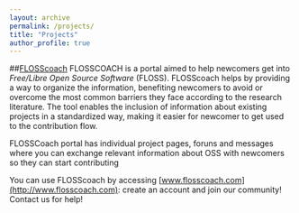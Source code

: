 ```yaml
---
layout: archive
permalink: /projects/
title: "Projects"
author_profile: true
---
```


##[FLOSScoach](www.github.com/NAU-OSL/flosscoach)
FLOSSCOACH is a portal aimed to help newcomers get into *Free/Libre Open Source Software* (FLOSS). 
FLOSScoach helps by providing a way to organize the information, 
benefiting newcomers to avoid or overcome the most common barriers they face according to the research literature. 
The tool enables the inclusion of information
about existing projects in a standardized way, making it easier for newcomer to get used to the contribution flow.

FLOSSCoach portal has individual project pages, 
foruns and messages where you can exchange relevant information about OSS with newcomers so they can start contributing

You can use FLOSScoach by accessing [www.flosscoach.com](http://www.flosscoach.com): 
create an account and join our community! Contact us for help!
